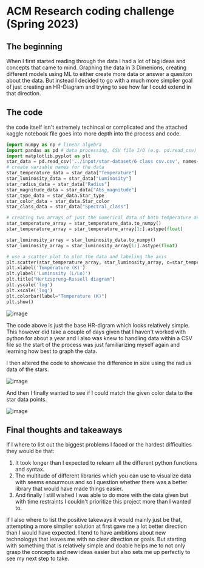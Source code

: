 # ACM Research coding challenge (Spring 2023)

## The beginning 
When I first started reading through the data I had a lot of big ideas and concepts that came to mind. Graphing the data in 3 Dimenions, creating different models using ML to either create more data or answer a quesiton about the data. But instead I decided to go with a much more simplier goal of just creating an HR-Diagram and trying to see how far I could extend in that direction.

## The code 
the code itself isn't extremely techincal or complicated and the attached kaggle notebook file goes into more depth into the process and code. 
~~~ python 
import numpy as np # linear algebra
import pandas as pd # data processing, CSV file I/O (e.g. pd.read_csv)
import matplotlib.pyplot as plt
star_data = pd.read_csv('../input/star-dataset/6 class csv.csv', names=['Temperature', 'Luminosity', 'Radius', 'Abs_magnitude', 'Star_type', 'Star_color', 'Spectral_class']) # read in the star-dataset
# create variable names for the data
star_temperature_data = star_data["Temperature"] 
star_luminosity_data = star_data["Luminosity"] 
star_radius_data = star_data["Radius"] 
star_magnitude_data = star_data["Abs_magnitude"] 
star_type_data = star_data.Star_type
star_color_data = star_data.Star_color
star_class_data = star_data["Spectral_class"]

# creating two arrays of just the numerical data of both temperature and luminosity 
star_temperature_array = star_temperature_data.to_numpy()
star_temperature_array = star_temperature_array[1:].astype(float)

star_luminosity_array = star_luminosity_data.to_numpy()
star_luminosity_array = star_luminosity_array[1:].astype(float)

# use a scatter plot to plot the data and labeling the axis
plt.scatter(star_temperature_array, star_luminosity_array, c=star_temperature_array, cmap = 'inferno')
plt.xlabel('Temperature (K)')
plt.ylabel('Luminosity (L/Lo)')
plt.title("Hertzsprung–Russell diagram")
plt.yscale('log')
plt.xscale('log')
plt.colorbar(label="Temperature (K)")
plt.show()
~~~

![image](https://user-images.githubusercontent.com/76670360/216174720-a6a42675-6aa9-4623-a860-561f31254f2b.png)

The code above is just the base HR-digram which looks relatively simple. This however did take a couple of days given that I haven't worked with python for about a year and I also was knew to handling data within a CSV file so the start of the process was just familiarizing myself again and learning how best to graph the data.

I then altered the code to showcase the difference in size using the radius data of the stars. 

![image](https://user-images.githubusercontent.com/76670360/216175355-901fde52-8ef8-4ae7-97ef-e503b8cf5a72.png)

And then I finally wanted to see if I could match the given color data to the star data points. 

![image](https://user-images.githubusercontent.com/76670360/216175594-73e1fe58-338c-4080-8b37-67ac7f64260d.png)


## Final thoughts and takeaways 
If I where to list out the biggest problems I faced or the hardest difficulties they would be that: 
1) It took longer than I expected to relearn all the different python functions and syntax. 
2) The multitude of different libraries which you can use to visualize data with seems enourmous and so I question whether there was a better library that would have made things easier. 
3) And finally I still wished I was able to do more with the data given but with time restraints I couldn't prioritize this project more than I wanted to. 

If I also where to list the positive takeways it would mainly just be that, attempting a more simplier solution at first gave me a lot better direction than I would have expected. I tend to have ambitions about new technologys that leaves me with no clear direction or goals. But starting with something that is relatively simple and doable helps me to not only grasp the concepts and new ideas easier but also sets me up perfectly to see my next step to take.
